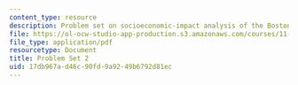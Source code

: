 ```yaml
---
content_type: resource
description: Problem set on socioeconomic-impact analysis of the Boston economy.
file: https://ol-ocw-studio-app-production.s3.amazonaws.com/courses/11-482j-regional-socioeconomic-impact-analyses-and-modeling-fall-2008/17db967ad46c90fd9a9249b6792d81ec_pset2.pdf
file_type: application/pdf
resourcetype: Document
title: Problem Set 2
uid: 17db967a-d46c-90fd-9a92-49b6792d81ec
---
```

